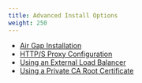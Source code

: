 ```yaml
---
title: Advanced Install Options
weight: 250
---
```


* [Air Gap Installation](air-gap-installation)
* [HTTP/S Proxy Configuration](proxy-configuration)
* [Using an External Load Balancer](single-node-install-external-lb)
* [Using a Private CA Root Certificate](private-ca-root-certificate)